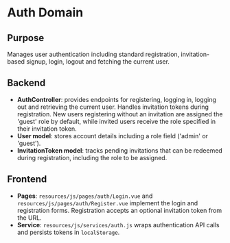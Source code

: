 # Auth Domain

## Purpose

Manages user authentication including standard registration, invitation-based signup, login, logout and fetching the current user.

## Backend

-   **AuthController**: provides endpoints for registering, logging in, logging out and retrieving the current user. Handles invitation tokens during registration. New users registering without an invitation are assigned the 'guest' role by default, while invited users receive the role specified in their invitation token.
-   **User model**: stores account details including a role field ('admin' or 'guest').
-   **InvitationToken model**: tracks pending invitations that can be redeemed during registration, including the role to be assigned.

## Frontend

-   **Pages**: `resources/js/pages/auth/Login.vue` and `resources/js/pages/auth/Register.vue` implement the login and registration forms. Registration accepts an optional invitation token from the URL.
-   **Service**: `resources/js/services/auth.js` wraps authentication API calls and persists tokens in `localStorage`.
